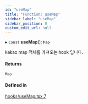 ```yaml
---
id: "useMap"
title: "Function: useMap"
sidebar_label: "useMap"
sidebar_position: 0
custom_edit_url: null
---
```


▸ `Const` **useMap**(): `Map`

kakao map 객체를 가져오는 hook 입니다.

#### Returns

`Map`

#### Defined in

[hooks/useMap.tsx:7](https://github.com/JaeSeoKim/react-kakao-maps/blob/025a39b/src/hooks/useMap.tsx#L7)
